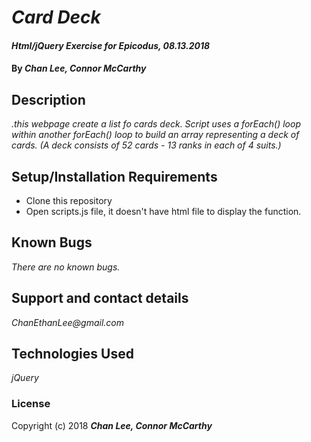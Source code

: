 # _Card Deck_

#### _Html/jQuery Exercise for Epicodus, 08.13.2018_

#### By _**Chan Lee, Connor McCarthy**_

## Description

_.this webpage create a list fo cards deck. Script uses a forEach() loop within another forEach() loop to build an array representing a deck of cards. (A deck consists of 52 cards - 13 ranks in each of 4 suits.)_

## Setup/Installation Requirements

* Clone this repository
* Open scripts.js file, it doesn't have html file to display the function.

## Known Bugs

_There are no known bugs._

## Support and contact details

_ChanEthanLee@gmail.com_

## Technologies Used

_jQuery_

### License

Copyright (c) 2018 **_Chan Lee, Connor McCarthy_**
